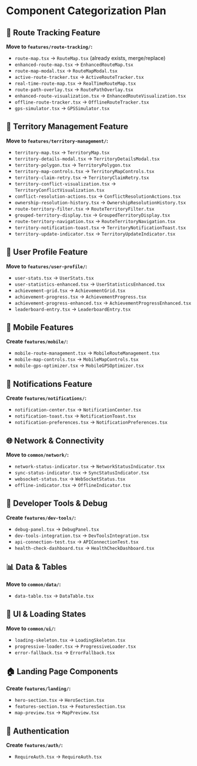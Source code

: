 # Component Categorization Plan

## 🎯 Route Tracking Feature
**Move to `features/route-tracking/`:**
- `route-map.tsx` → `RouteMap.tsx` (already exists, merge/replace)
- `enhanced-route-map.tsx` → `EnhancedRouteMap.tsx` 
- `route-map-modal.tsx` → `RouteMapModal.tsx`
- `active-route-tracker.tsx` → `ActiveRouteTracker.tsx`
- `real-time-route-map.tsx` → `RealTimeRouteMap.tsx`
- `route-path-overlay.tsx` → `RoutePathOverlay.tsx`
- `enhanced-route-visualization.tsx` → `EnhancedRouteVisualization.tsx`
- `offline-route-tracker.tsx` → `OfflineRouteTracker.tsx`
- `gps-simulator.tsx` → `GPSSimulator.tsx`

## 🏰 Territory Management Feature  
**Move to `features/territory-management/`:**
- `territory-map.tsx` → `TerritoryMap.tsx`
- `territory-details-modal.tsx` → `TerritoryDetailsModal.tsx`
- `territory-polygon.tsx` → `TerritoryPolygon.tsx`
- `territory-map-controls.tsx` → `TerritoryMapControls.tsx`
- `territory-claim-retry.tsx` → `TerritoryClaimRetry.tsx`
- `territory-conflict-visualization.tsx` → `TerritoryConflictVisualization.tsx`
- `conflict-resolution-actions.tsx` → `ConflictResolutionActions.tsx`
- `ownership-resolution-history.tsx` → `OwnershipResolutionHistory.tsx`
- `route-territory-filter.tsx` → `RouteTerritoryFilter.tsx`
- `grouped-territory-display.tsx` → `GroupedTerritoryDisplay.tsx`
- `route-territory-navigation.tsx` → `RouteTerritoryNavigation.tsx`
- `territory-notification-toast.tsx` → `TerritoryNotificationToast.tsx`
- `territory-update-indicator.tsx` → `TerritoryUpdateIndicator.tsx`

## 👤 User Profile Feature
**Move to `features/user-profile/`:**
- `user-stats.tsx` → `UserStats.tsx`
- `user-statistics-enhanced.tsx` → `UserStatisticsEnhanced.tsx`
- `achievement-grid.tsx` → `AchievementGrid.tsx`
- `achievement-progress.tsx` → `AchievementProgress.tsx`
- `achievement-progress-enhanced.tsx` → `AchievementProgressEnhanced.tsx`
- `leaderboard-entry.tsx` → `LeaderboardEntry.tsx`

## 📱 Mobile Features
**Create `features/mobile/`:**
- `mobile-route-management.tsx` → `MobileRouteManagement.tsx`
- `mobile-map-controls.tsx` → `MobileMapControls.tsx`
- `mobile-gps-optimizer.tsx` → `MobileGPSOptimizer.tsx`

## 🔔 Notifications Feature
**Create `features/notifications/`:**
- `notification-center.tsx` → `NotificationCenter.tsx`
- `notification-toast.tsx` → `NotificationToast.tsx`
- `notification-preferences.tsx` → `NotificationPreferences.tsx`

## 🌐 Network & Connectivity
**Move to `common/network/`:**
- `network-status-indicator.tsx` → `NetworkStatusIndicator.tsx`
- `sync-status-indicator.tsx` → `SyncStatusIndicator.tsx`
- `websocket-status.tsx` → `WebSocketStatus.tsx`
- `offline-indicator.tsx` → `OfflineIndicator.tsx`

## 🔧 Developer Tools & Debug
**Create `features/dev-tools/`:**
- `debug-panel.tsx` → `DebugPanel.tsx`
- `dev-tools-integration.tsx` → `DevToolsIntegration.tsx`
- `api-connection-test.tsx` → `APIConnectionTest.tsx`
- `health-check-dashboard.tsx` → `HealthCheckDashboard.tsx`

## 📊 Data & Tables
**Move to `common/data/`:**
- `data-table.tsx` → `DataTable.tsx`

## 🎨 UI & Loading States
**Move to `common/ui/`:**
- `loading-skeleton.tsx` → `LoadingSkeleton.tsx`
- `progressive-loader.tsx` → `ProgressiveLoader.tsx`
- `error-fallback.tsx` → `ErrorFallback.tsx`

## 🏠 Landing Page Components
**Create `features/landing/`:**
- `hero-section.tsx` → `HeroSection.tsx`
- `features-section.tsx` → `FeaturesSection.tsx`
- `map-preview.tsx` → `MapPreview.tsx`

## 🔐 Authentication
**Create `features/auth/`:**
- `RequireAuth.tsx` → `RequireAuth.tsx`